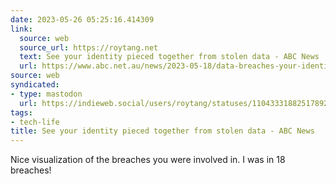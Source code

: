 ```yaml
---
date: 2023-05-26 05:25:16.414309
link:
  source: web
  source_url: https://roytang.net
  text: See your identity pieced together from stolen data - ABC News
  url: https://www.abc.net.au/news/2023-05-18/data-breaches-your-identity-interactive/102175688
source: web
syndicated:
- type: mastodon
  url: https://indieweb.social/users/roytang/statuses/110433318825178929
tags:
- tech-life
title: See your identity pieced together from stolen data - ABC News
---
```


Nice visualization of the breaches you were involved in. I was in 18 breaches!